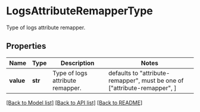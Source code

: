 # LogsAttributeRemapperType

Type of logs attribute remapper.

## Properties
Name | Type | Description | Notes
------------ | ------------- | ------------- | -------------
**value** | **str** | Type of logs attribute remapper. | defaults to "attribute-remapper",  must be one of ["attribute-remapper", ]

[[Back to Model list]](README.md#documentation-for-models) [[Back to API list]](README.md#documentation-for-api-endpoints) [[Back to README]](README.md)


